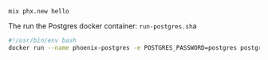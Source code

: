 ```
mix phx.new hello
```

The run the Postgres docker container: `run-postgres.sh`a

```bash
#!/usr/bin/env bash
docker run --name phoenix-postgres -e POSTGRES_PASSWORD=postgres postgres
```

